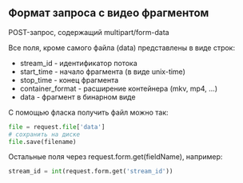 ## Формат запроса с видео фрагментом

POST-запрос, содержащий multipart/form-data

Все поля, кроме самого файла (data) представлены в виде строк:
* stream_id - идентификатор потока
* start_time - начало фрагмента (в виде unix-time)
* stop_time - конец фрагмента 
* container_format - расширение контейнера (mkv, mp4, ...)
* data - фрагмент в бинарном виде

С помощью фласка получить файл можно так: 

```python
file = request.file['data']
# сохранить на диске
file.save(filename)
```

Остальные поля через request.form.get(fieldName), например:
```python
stream_id = int(request.form.get('stream_id'))
```
